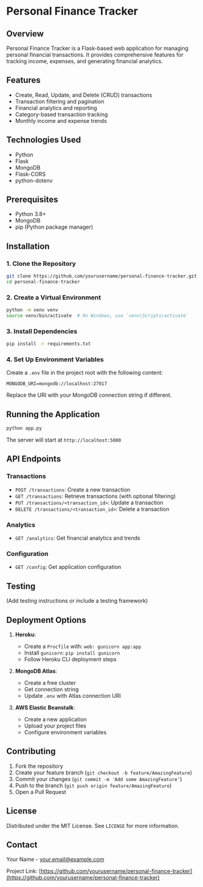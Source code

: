 # Personal Finance Tracker

## Overview
Personal Finance Tracker is a Flask-based web application for managing personal financial transactions. It provides comprehensive features for tracking income, expenses, and generating financial analytics.

## Features
- Create, Read, Update, and Delete (CRUD) transactions
- Transaction filtering and pagination
- Financial analytics and reporting
- Category-based transaction tracking
- Monthly income and expense trends

## Technologies Used
- Python
- Flask
- MongoDB
- Flask-CORS
- python-dotenv

## Prerequisites
- Python 3.8+
- MongoDB
- pip (Python package manager)

## Installation

### 1. Clone the Repository
```bash
git clone https://github.com/yourusername/personal-finance-tracker.git
cd personal-finance-tracker
```

### 2. Create a Virtual Environment
```bash
python -m venv venv
source venv/bin/activate  # On Windows, use `venv\Scripts\activate`
```

### 3. Install Dependencies
```bash
pip install -r requirements.txt
```

### 4. Set Up Environment Variables
Create a `.env` file in the project root with the following content:
```
MONGODB_URI=mongodb://localhost:27017
```
Replace the URI with your MongoDB connection string if different.

## Running the Application
```bash
python app.py
```
The server will start at `http://localhost:5000`

## API Endpoints

### Transactions
- `POST /transactions`: Create a new transaction
- `GET /transactions`: Retrieve transactions (with optional filtering)
- `PUT /transactions/<transaction_id>`: Update a transaction
- `DELETE /transactions/<transaction_id>`: Delete a transaction

### Analytics
- `GET /analytics`: Get financial analytics and trends

### Configuration
- `GET /config`: Get application configuration

## Testing
(Add testing instructions or include a testing framework)

## Deployment Options
1. **Heroku**:
   - Create a `Procfile` with: `web: gunicorn app:app`
   - Install `gunicorn`: `pip install gunicorn`
   - Follow Heroku CLI deployment steps

2. **MongoDB Atlas**:
   - Create a free cluster
   - Get connection string
   - Update `.env` with Atlas connection URI

3. **AWS Elastic Beanstalk**:
   - Create a new application
   - Upload your project files
   - Configure environment variables

## Contributing
1. Fork the repository
2. Create your feature branch (`git checkout -b feature/AmazingFeature`)
3. Commit your changes (`git commit -m 'Add some AmazingFeature'`)
4. Push to the branch (`git push origin feature/AmazingFeature`)
5. Open a Pull Request

## License
Distributed under the MIT License. See `LICENSE` for more information.

## Contact
Your Name - your.email@example.com

Project Link: [https://github.com/yourusername/personal-finance-tracker](https://github.com/yourusername/personal-finance-tracker)
